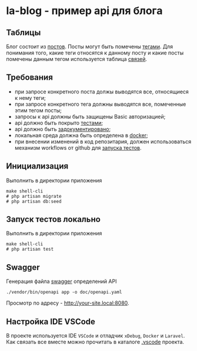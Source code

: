 # la-blog - пример api для блога
## Таблицы

Блог состоит из [постов](https://github.com/sergmoro1/la-blog/tree/master/app/database/migrations/2021_09_15_144351_create_posts_table.php "posts table creation").
Посты могут быть помечены [тегами](https://github.com/sergmoro1/la-blog/tree/master/app/database/migrations/2022_04_29_085413_create_tags_table.php "tags table creation").
Для понимания того, какие теги относятся к данному посту и какие посты помечены данным тегом используется таблица [связей](https://github.com/sergmoro1/la-blog/blob/master/app/database/migrations/2022_04_29_090203_create_post_tag_table.php "post_tag table creation").

## Требования
- при запросе конкретного поста должы выводятся все, относящиеся к нему теги;
- при запросе конкретного тега должны выводятся все, помеченные этим тегом посты;
- запросы к api должны быть защищены Basic авторизацией;
- api должно быть покрыто [тестами](https://github.com/sergmoro1/la-blog/tree/master/app/tests/Unit "unit tests");
- api должно быть [задокументировано](https://github.com/sergmoro1/la-blog/blob/master/app/app/Http/Controllers/Controller.php "Swagger");
- локальная среда должна быть определена в [docker](https://github.com/sergmoro1/la-blog/blob/master/docker-compose.yml);
- при внесении изменений в код репозитария, должен использоваться механизм workflows от github для [запуска тестов](https://github.com/sergmoro1/la-blog/blob/master/.github/workflows/ci.yml "Continuous Integration"). 

## Инициализация
Выполнить в директории приложения
```
make shell-cli
# php artisan migrate
# php artisan db:seed
```

## Запуск тестов локально
Выполнить в директории приложения
```
make shell-cli
# php artisan test
```

## Swagger
Генерация файла [swagger](https://zircote.github.io/swagger-php/) определений API
```
./vendor/bin/openapi app -o doc/openapi.yaml
```
Просмотр по адресу - http://your-site.local:8080.

## Настройка IDE VSCode
В проекте используется IDE `VSCode` и отладчик `xDebug`, `Docker` и `Laravel`. Как связать все вместе можно прочитать в каталоге [.vscode](https://github.com/sergmoro1/la-blog/tree/master/.vscode "VSCode + xDebug + Docker + Laravel") проекта.
